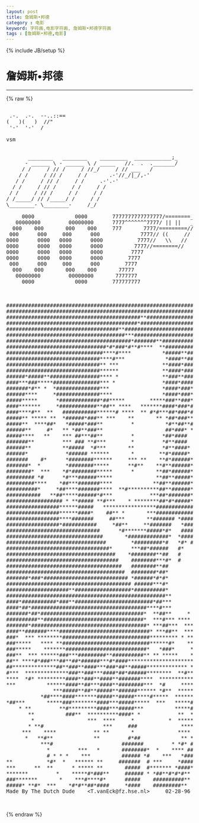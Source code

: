 ```yaml
---
layout: post
title: 詹姆斯•邦德
category : 电影
keyword: 字符画,电影字符画, 詹姆斯•邦德字符画
tags : [詹姆斯•邦德,电影]
---
```

{% include JB/setup %}
# 詹姆斯•邦德
---
{% raw %}
<pre>

 .-.  .-.  --..::==
(   )(   )  //&quot;
 &#039;-&#039;  &#039;-&#039;  /

vsm


       ________   ________    _________  ____________;_
      - ______ \ - ______ \ / _____   //.  .  ._______/
     / /     / // /     / //_/     / // ___   /
    / /     / // /     / /       .-&#039;//_/|_/,-&#039;
   / /     / // /     / /     .-&#039;.-&#039;
  / /     / // /     / /     / /
 / /     / // /     / /     / /
/ /_____/ // /_____/ /     / /
\________- \________-     /_/

     0000             0000        7777777777777777/========___________
   00000000         00000000      7777^^^^^^^7777/ || ||   ___________
  000    000       000    000     777       7777/=========//
 000      000     000      000             7777// ((     //
0000      0000   0000      0000           7777//   \\   //
0000      0000   0000      0000          7777//========//
0000      0000   0000      0000         7777
0000      0000   0000      0000        7777
 000      000     000      000        7777
  000    000       000    000       77777
   00000000         00000000       7777777
     0000             0000        777777777



###############################################################################
###############################################################################
###########################################**##################################
##########################################*####################################
####################################**#########################################
######################################***######################################
########################################*#######**#############################
################################*#*###*#**#****  **############################
###############################****#****          *#####**#####################
##############################****#***             *####**#####################
##############################** ***              **####*######################
##############################******              **####*######################
######*#####**################**** *              **###**#######*##############
####***###*****###############*** *               *####*####*#** *   *#########
#######*#** *  *##############***                 *####*###*** *     **########
######****     *##############****                *####*###**  *      *########
#####*****      *#############*##*****        *****###**###**         **#######
####*******     *############**##** ****   *******####*###*#*   *      *#######
####****#**  **   ###########******# ****  ** #*#***##*###*#*        ***#######
#####** ***** **  *######*###** ***    **       ** *##*###***##    *#***#######
#####**  ****##*   *#####*###**         *          *#**##**##*#*  *############
######**     #*   ** *##**###**                    ##*###* ****   #***#**######
#####****   **    *** ##***##**         *         *##*####        *    **######
#######**         *** ### **#***        *         *#**####        *     #######
######**          **#####  *#***       **         *#**####*       *    *#######
######*            *###### ******       *        **#*#####*       *    *#######
#######    #*      *########******     *** **    **#*######*    * #*  *########
#######*  *        *########*****      **#**    **#**######*     **  **########
########*  ***    *#*########*****      *       **##*######*  **#*##**#########
######### *#      *#***######*****              **##**#####**  *******#########
#########****    *##***#######****             **##**######***  *****##########
##########*     *##****#######****  **#**********##**######* *     **##########
###########   **##*****######*#***            ***##*#######** **  **###########
################## * **##### **#***    * ********##*#*#####**  *###############
#################******#####   *****************############*** *##############
#################******####*    ##** *       ***#############******############
#################****#######     ##***       **####### *#######******##########
#################*###########     *##**     **#######   *######################
##############################      *#*******#####*#*   #######################
###############################       *#############*  *#######################
################################        *#########*#   *#* ####################
#################################*      ***##*######   #*   ###################
###################################    *########**##   #      #################
####################################    ########***#*  #      *################
#####################################   ########**##           **##############
######################################  ########*##*             ##############
#######*###*########################### *######*#*#*             *#############
######################################## ######***#*             *#############
####################**##################*##########*             *#############
###################################################**            *#############
####*###########*###**#########################*##***            *#############
####*##*#####################################****#***           *##############
#######*##*#################################*  **##**     *    **##############
##########**################################*  ***#*** ****  ****##############
#######*#####################################* ***##***  *******###############
####**#######****#############################* ***##**  *******############***
###*  *** ********############################********* * *****#############***
###*****   **** **############################******#*    ****##############*##
###*****    *******##########################*   *###*     **#############*####
###**  *** ******###***#########**##########** ** *****    *****###############
##** ****#*###***##**##*######***#*####************************######*#########
##**************##**###**####***###*##**#####************* * **################
#***  **************###**###***####*##*######********  **#** *######*#####*####
****  *#* *********####**###**####**#######****  *************########*##**####
***          ******####**##***####**########***  *#     *******#######****#####
               ***#####**##**#####**######****** *#**  *********###############
           *##****####*******#####**#####*****#*****  *******#*################
*##***       *****###********####***#####*****  ***   *****##* ##***###########
    * **         **#*********####***#####***          *****##*** ####*#########
       **          ###**  **********####* *            **  ***  *#### #########
        *                 ***  ****     *           *  *****##*######**########
       * **#                   ***     ###              **********###*#########
     ***    ****            ** **       *              **** *****###* #########
      *   **#**             **         #*##             ** *#******   #########
           ***#                      #######         * *#* ##*        ###*#####
             *         ***   *       ########*  *    **** ###*            *####
             # * * *    ***          ###### *#    ***   *####*       *   *#####
**           *#*  *   ****** **     #######  # ***     *####*           ######*
***      **  **      * ***** **       #####  #******* *####*          *#####**
*******         *    *****#*###**     ###### * *##**#*#*#**         #######**
###*******       *    ***#****#*      #####    ##########**        **######* **
#####* **#*  ***    *#*#**##*####     *####    #########**         ***#####****
Made By The Dutch Dude    &lt;T.vanEck@fz.hse.nl&gt;     02-28-96

 </pre>
{% endraw %}
